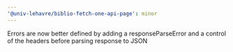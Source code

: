 ```yaml
---
'@univ-lehavre/biblio-fetch-one-api-page': minor
---
```


Errors are now better defined by adding a responseParseError and a control of the headers before parsing response to JSON
